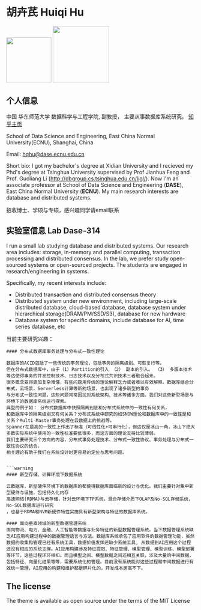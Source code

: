 # 胡卉芪 Huiqi Hu

<img width="120px" src="https://github.com/dase314/dase314.github.io/blob/main/images/dase_logo.PNG?raw=true">
<img width="150px" src="https://github.com/dase314/dase314.github.io/blob/main/images/sch_logo.PNG?raw=true">


##  个人信息


中国 华东师范大学 数据科学与工程学院, 副教授， 主要从事数据库系统研究。 [知乎主页](https://www.zhihu.com/people/hq-hu)

School of Data Science and Engineering, East China Normal University(ECNU), Shanghai, China

Email: hqhu@dase.ecnu.edu.cn

Short bio: I got my bachelor's degree at Xidian University and I recieved my Phd's degree at Tsinghua University supervised by Prof Jianhua Feng and Prof. Guoliang Li (<http://dbgroup.cs.tsinghua.edu.cn/ligl/>). Now I'm an associate professor at School of Data Science and Engineering (**DASE**), East China Normal University (**ECNU**). My main research interests are database and distributed systems.

招收博士、学硕与专硕，感兴趣同学请email联系

##  实验室信息 Lab Dase-314 


I run a small lab studying database and distributed systems. Our research area includes: storage, in-memory and parallel computing,  transaction processing and distributed consensus. In the lab, we prefer study open-sourced systems or open-sourced projects. The students are engaged in research/engineering in systems.

Specifically, my recent interests include:

* Distributed transaction and distributed consensus theory
* Distributed system under new environment, including large-scale 
  distributed database, cloud-based database, database system under hierarchical storage(DRAM/PM/SSD/S3), database for new hardware
* Database system for specific domains, include database for AI,  time series database, etc
  

当前主要研究兴趣：
```warning
#### 分布式数据库事务处理与分布式一致性理论

数据库的ACID包括了一些传统的事务理论，包括事务的隔离级别、可恢复行等。
但在分布式数据库中，由于（1）Partition的引入 （2） 副本的引入。 （3） 多版本技术 等这使得事务的并发控制技术、日志技术以及分布式共识技术三者融合起来。
很多概念变得更加复杂难懂，有些问题用传统的理论解释乏力或者难以有效解释。数据库结合分布式，云场景，Serverless计算等新的场景，也出现了诸多新型的事务
与分布式一致性问题，这些问题常常困扰对系统架构、技术等诸多方面。我们对这些新型场景与环境下的数据库系统进行探索。
典型的例子如： 分布式数据库中快照隔离到底和分布式系统中的一致性有何关系，
和数据库中的隔离级别又有何关系？分布式系统中研究的如SNOW理论和数据库中的一致性是和关系？Multi Master事务处理在云数据上的挑战等。
Spanner在最高的一致性上作出了标准（可线性化+可串行化），但这仅是冰山一角，冰山下绝大多数实际系统中使用的一致性标准要低很多，而这方面的理论支持比较薄弱。
我们主要研究三个方向的内容，分布式事务处理技术、分布式一致性协议、事务处理与分布式一致性协议的结合。
相关理论有助于我们在系统设计时更容易的定位与思考问题。 


```warning
#### 新型存储、计算环境下数据系统

云数据库，新型硬件环境下的数据库的都使得数据库面临新的设计与优化。我们主要针对集中新型硬件与设施，包括持久化内存
高速网络(RDMA)与云存储，针对云环境下TP系统，混合存储介质下OLAP及No-SQL存储系统，No-SQL数据库进行研究
，也基于RDMA和NVM新硬件特性实施具有新型架构与特征的数据库系统。
```

```warning
#### 面向垂直领域的新型数据管理系统
面向物流、电力、金融、人工智能等数据与业务特征的新型数据管理系统。当下数据管理系统缺乏AI应用构建过程中的数据管理语言与方法。数据库系统承包了应用软件的数据管理功能，虽然数据的收集和管理已经有系统工具，数据价值发挥还缺少系统工具, 从数据到AI应用这个过程还没有相应的系统支撑。AI应用构建涉及特征提取、特征管理、模型管理、模型训练、模型部署等环节，这些过程环环相扣。而且模型之间、模型数据之间还相互关联，涉及大量的中间数据，包括特征、向量化结果等等，需要系统化的管理。目前没有系统能对这些过程和中间数据进行有效统一管理，AI应用的构建和维护都是碎片化的，开发成本居高不下。
```



## The license

The theme is available as open source under the terms of the MIT License
